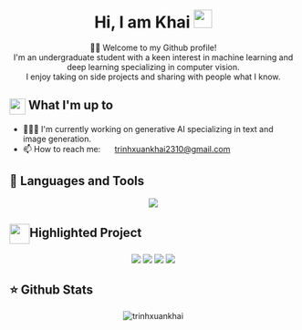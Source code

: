 <div align="center">
    <h1>Hi, I am Khai</a> <img
            src="https://media.giphy.com/media/hvRJCLFzcasrR4ia7z/giphy.gif" width="32"></h1>
    <p>🙏🏻 Welcome to my Github profile!<br />
        I'm an undergraduate student with a keen interest in machine learning and deep learning specializing in computer vision.<br />
        I enjoy taking on side projects and sharing with people what I know.</p>
</div>

<div>
    <div>
        <h2><img align="center"
                src="https://emojis.slackmojis.com/emojis/images/1584726375/8272/blob-cool.gif?1584726375" width="28" />
            What I'm up to</h2>
        <ul>
            <li> 👨🏻‍💻 I'm currently working on generative AI specializing in text and image generation.</li>
            <li>📫 How to reach me: <img align="center"
                    src="https://emojis.slackmojis.com/emojis/images/1450319444/38/gmail.png?1450319444" width="17" />
                <a href="mailto:trinhxuankhai2310@gmail.com" target="_blank">trinhxuankhai2310@gmail.com</a
        </ul>
    </div>
    <div>
        <h2>🧰 Languages and Tools</h2>
        <p align="center">
        <a href="https://skillicons.dev">
            <img src="https://skillicons.dev/icons?i=github,c,cpp,pytorch,tensorflow,py,flask,opencv,sklearn" />
        </a>
        </p>
    </div>
    <div>
        <h2><img align="center" width="35"
                src="https://emojis.slackmojis.com/emojis/images/1531847048/4223/blob-100.gif?1531847048" />Highlighted Project</h2>
        <p align="center">
            <a href="https://github.com/AIVIETNAMResearch/AI-City-2024-Track2">
                <img src="https://github-readme-stats.vercel.app/api/pin/?username=AIVIETNAMResearch&repo=AI-City-2024-Track2&theme=white" /></a>
            <a href="https://github.com/AIVIETNAMResearch/VN_Multi_User_Video_Search">
                <img src="https://github-readme-stats.vercel.app/api/pin/?username=AIVIETNAMResearch&repo=VN_Multi_User_Video_Search&theme=white" /></a>
            <a href="https://github.com/trinhxuankhai/ZaloAI2023">
                <img src="https://github-readme-stats.vercel.app/api/pin/?username=trinhxuankhai&repo=ZaloAI2023&theme=white" /></a>
            <a href="https://github.com/nguyen-brat/COVID-QU-Ex-Segmentation">
                <img src="https://github-readme-stats.vercel.app/api/pin/?username=nguyen-brat&repo=COVID-QU-Ex-Segmentation&theme=white" /></a>
        </p>
    </div>
</div>

<div>
    <h2>⭐ Github Stats</h2>
    <p align="center">
    <img align="center" src="https://github-readme-stats.vercel.app/api?username=trinhxuankhai&show_icons=true&locale=en" alt="trinhxuankhai" />
     </p>
<div>
